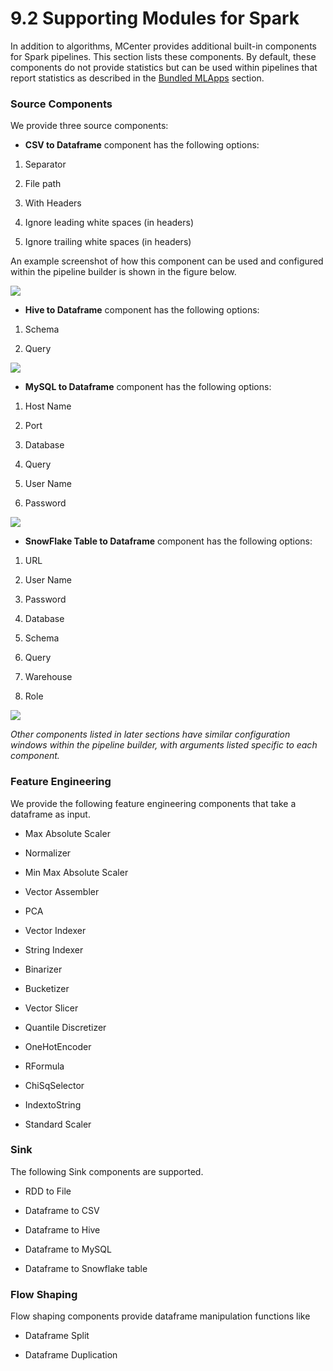 # 9.2 Supporting Modules for Spark

In addition to algorithms, MCenter provides additional built-in components
for Spark pipelines. This section lists these components. By default,
these components do not provide statistics but can be used within
pipelines that report statistics as described in the [Bundled MLApps](./9_1.md) section.

### Source Components

We provide three source components:

- **CSV to Dataframe** component has the following options:

1.  Separator

2.  File path

3.  With Headers

4.  Ignore leading white spaces (in headers)

5.  Ignore trailing white spaces (in headers)

An example screenshot of how this component can be used and configured
within the pipeline builder is shown in the figure below.

![](./images/9/2/media/CSV_comp.png)

- **Hive to Dataframe** component has the following options:

1. Schema

2. Query

![](./images/9/2/media/Hive_To_DataFrame.png)

- **MySQL to Dataframe** component has the following options:

1. Host Name

2. Port

3. Database

4. Query

5. User Name

6. Password

![](./images/9/2/media/MySQL_To_Dataframe.png)

- **SnowFlake Table to Dataframe** component has the following options:

1. URL

2. User Name

3. Password

4. Database

5. Schema

6. Query

7. Warehouse

8. Role

![](./images/9/2/media/Snowflake_To_DF.png)

*Other components listed in later sections have similar configuration
windows within the pipeline builder, with arguments listed specific
to each component.*

### Feature Engineering

We provide the following feature engineering components that take a
dataframe as input.

-   Max Absolute Scaler

-   Normalizer

-   Min Max Absolute Scaler

-   Vector Assembler

-   PCA

-   Vector Indexer

-   String Indexer

-   Binarizer

-   Bucketizer

-   Vector Slicer

-   Quantile Discretizer

-   OneHotEncoder

-   RFormula

-   ChiSqSelector

-   IndextoString

-   Standard Scaler

### Sink

The following Sink components are supported.

-   RDD to File

-   Dataframe to CSV

-   Dataframe to Hive

-   Dataframe to MySQL

-   Dataframe to Snowflake table

### Flow Shaping

Flow shaping components provide dataframe manipulation functions like

-   Dataframe Split

-   Dataframe Duplication
